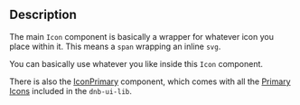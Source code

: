 ## Description

The main `Icon` component is basically a wrapper for whatever icon you place within it. This means a `span` wrapping an inline `svg`.

You can basically use whatever you like inside this `Icon` component.

There is also the [IconPrimary](/uilib/components/icon-primary/) component, which comes with all the [Primary Icons](/icons/primary) included in the `dnb-ui-lib`.
